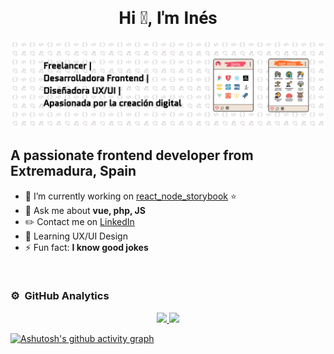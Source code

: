 <div align="center">
  <h1 style="font-family: Roboto, sans-serif;">Hi 👋, I'm Inés</h1>
</div>

<img src="https://github.com/PetraZeta/PetraZeta/blob/main/banner.jpg" alt="Banner Image">

## A passionate frontend developer from Extremadura, Spain

- 🔭 I’m currently working on [react_node_storybook](https://github.com/PetraZeta/CollaborativeDesignSystem.git) ⭐ 
- 💬 Ask me about **vue, php, JS**
- ✏️ Contact me on [LinkedIn](https://linkedin.com/in/ines-garcia-zapata)
- 📗 Learning UX/UI Design
- ⚡ Fun fact: **I know good jokes**

<br>

### ⚙️ &nbsp;GitHub Analytics

<p align="center">
  <a href="https://github.com/PetraZeta">
    <img height="150px" src="https://github-readme-stats-eight-theta.vercel.app/api?username=PetraZeta&show_icons=true&theme=algolia&include_all_commits=true&count_private=true"/>
    <img height="150px" src="https://github-readme-stats-eight-theta.vercel.app/api/top-langs/?username=PetraZeta&layout=compact&langs_count=8&theme=algolia"/>
  </a>
</p>

[![Ashutosh's github activity graph](https://github-readme-activity-graph.vercel.app/graph?username=PetraZeta&bg_color=ffcfe9&color=9e4c98&line=9e4c98&point=403d3d&area=true&hide_border=true)](https://github.com/ashutosh00710/github-readme-activity-graph)
